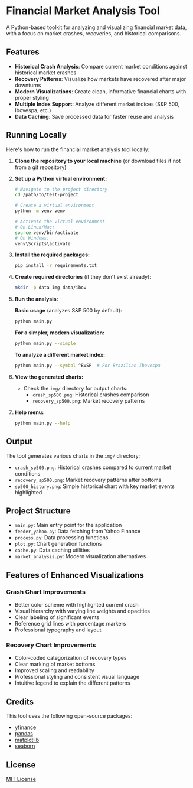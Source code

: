 # Financial Market Analysis Tool

A Python-based toolkit for analyzing and visualizing financial market data, with a focus on market crashes, recoveries, and historical comparisons.

## Features

- **Historical Crash Analysis**: Compare current market conditions against historical market crashes
- **Recovery Patterns**: Visualize how markets have recovered after major downturns
- **Modern Visualizations**: Create clean, informative financial charts with proper styling
- **Multiple Index Support**: Analyze different market indices (S&P 500, Ibovespa, etc.)
- **Data Caching**: Save processed data for faster reuse and analysis

## Running Locally

Here's how to run the financial market analysis tool locally:

1. **Clone the repository to your local machine** (or download files if not from a git repository)

2. **Set up a Python virtual environment:**
   ```bash
   # Navigate to the project directory
   cd /path/to/test-project

   # Create a virtual environment
   python -m venv venv

   # Activate the virtual environment
   # On Linux/Mac:
   source venv/bin/activate
   # On Windows:
   venv\Scripts\activate
   ```

3. **Install the required packages:**
   ```bash
   pip install -r requirements.txt
   ```

4. **Create required directories** (if they don't exist already):
   ```bash
   mkdir -p data img data/ibov
   ```

5. **Run the analysis:**

   **Basic usage** (analyzes S&P 500 by default):
   ```bash
   python main.py
   ```

   **For a simpler, modern visualization:**
   ```bash
   python main.py --simple
   ```

   **To analyze a different market index:**
   ```bash
   python main.py --symbol ^BVSP  # For Brazilian Ibovespa
   ```

6. **View the generated charts:**
   - Check the `img/` directory for output charts:
     - `crash_sp500.png`: Historical crashes comparison
     - `recovery_sp500.png`: Market recovery patterns

7. **Help menu:**
   ```bash
   python main.py --help
   ```

## Output

The tool generates various charts in the `img/` directory:

- `crash_sp500.png`: Historical crashes compared to current market conditions
- `recovery_sp500.png`: Market recovery patterns after bottoms
- `sp500_history.png`: Simple historical chart with key market events highlighted

## Project Structure

- `main.py`: Main entry point for the application
- `feeder_yahoo.py`: Data fetching from Yahoo Finance
- `process.py`: Data processing functions
- `plot.py`: Chart generation functions
- `cache.py`: Data caching utilities
- `market_analysis.py`: Modern visualization alternatives

## Features of Enhanced Visualizations

### Crash Chart Improvements
- Better color scheme with highlighted current crash
- Visual hierarchy with varying line weights and opacities
- Clear labeling of significant events
- Reference grid lines with percentage markers
- Professional typography and layout

### Recovery Chart Improvements
- Color-coded categorization of recovery types
- Clear marking of market bottoms
- Improved scaling and readability
- Professional styling and consistent visual language
- Intuitive legend to explain the different patterns

## Credits

This tool uses the following open-source packages:
- [yfinance](https://github.com/ranaroussi/yfinance)
- [pandas](https://pandas.pydata.org/)
- [matplotlib](https://matplotlib.org/)
- [seaborn](https://seaborn.pydata.org/)

## License

[MIT License](LICENSE)